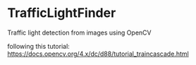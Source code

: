 # TrafficLightFinder
Traffic light detection from images using OpenCV

following this tutorial: https://docs.opencv.org/4.x/dc/d88/tutorial_traincascade.html
